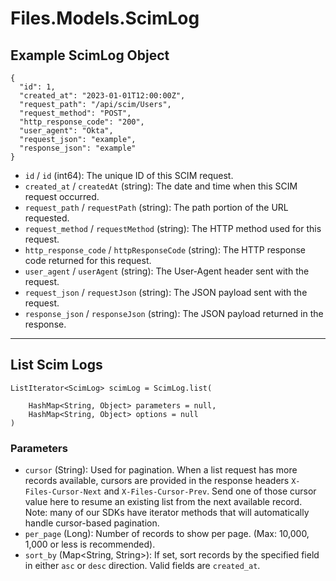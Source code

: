 # Files.Models.ScimLog

## Example ScimLog Object

```
{
  "id": 1,
  "created_at": "2023-01-01T12:00:00Z",
  "request_path": "/api/scim/Users",
  "request_method": "POST",
  "http_response_code": "200",
  "user_agent": "Okta",
  "request_json": "example",
  "response_json": "example"
}
```

* `id` / `id`  (int64): The unique ID of this SCIM request.
* `created_at` / `createdAt`  (string): The date and time when this SCIM request occurred.
* `request_path` / `requestPath`  (string): The path portion of the URL requested.
* `request_method` / `requestMethod`  (string): The HTTP method used for this request.
* `http_response_code` / `httpResponseCode`  (string): The HTTP response code returned for this request.
* `user_agent` / `userAgent`  (string): The User-Agent header sent with the request.
* `request_json` / `requestJson`  (string): The JSON payload sent with the request.
* `response_json` / `responseJson`  (string): The JSON payload returned in the response.


---

## List Scim Logs

```
ListIterator<ScimLog> scimLog = ScimLog.list(
    
    HashMap<String, Object> parameters = null,
    HashMap<String, Object> options = null
)
```

### Parameters

* `cursor` (String): Used for pagination.  When a list request has more records available, cursors are provided in the response headers `X-Files-Cursor-Next` and `X-Files-Cursor-Prev`.  Send one of those cursor value here to resume an existing list from the next available record.  Note: many of our SDKs have iterator methods that will automatically handle cursor-based pagination.
* `per_page` (Long): Number of records to show per page.  (Max: 10,000, 1,000 or less is recommended).
* `sort_by` (Map<String, String>): If set, sort records by the specified field in either `asc` or `desc` direction. Valid fields are `created_at`.
